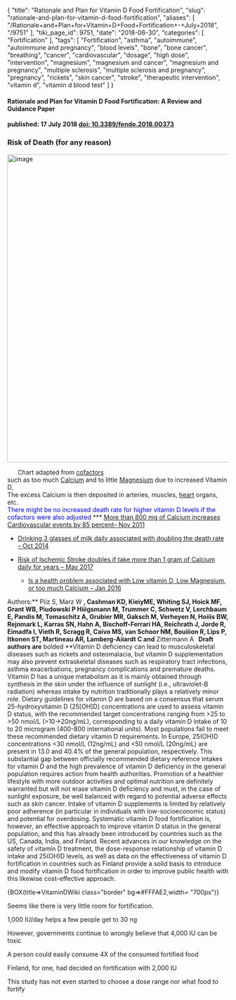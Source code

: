 {
    "title": "Rationale and Plan for Vitamin D Food Fortification",
    "slug": "rationale-and-plan-for-vitamin-d-food-fortification",
    "aliases": [
        "/Rationale+and+Plan+for+Vitamin+D+Food+Fortification+-+July+2018",
        "/9751"
    ],
    "tiki_page_id": 9751,
    "date": "2018-06-30",
    "categories": [
        "Fortification"
    ],
    "tags": [
        "Fortification",
        "asthma",
        "autoimmune",
        "autoimmune and pregnancy",
        "blood levels",
        "bone",
        "bone cancer",
        "breathing",
        "cancer",
        "cardiovascular",
        "dosage",
        "high dose",
        "intervention",
        "magnesium",
        "magnesium and cancer",
        "magnesium and pregnancy",
        "multiple sclerosis",
        "multiple sclerosis and pregnancy",
        "pregnancy",
        "rickets",
        "skin cancer",
        "stroke",
        "therapeutic intervention",
        "vitamin d",
        "vitamin d blood test"
    ]
}


#### Rationale and Plan for Vitamin D Food Fortification: A Review and Guidance Paper

 **published: 17 July 2018 [doi: 10.3389/fendo.2018.00373](https://doi.org/10.3389/fendo.2018.00373)** 

### Risk of Death (for any reason)

<img src="https://d378j1rmrlek7x.cloudfront.net/attachments/jpeg/hr-fortification.jpg" alt="image" width="700">

&nbsp; &nbsp; &nbsp; Chart adapted from [cofactors](/tags/cofactors.html)  
 such as too much [Calcium](/posts/calcium-and-vitamin-d) and to little [Magnesium](/posts/magnesium-and-vitamin-d) due to increased Vitamin D,   
 The excess Calcium is then deposited in arteries, muscles, [heart](/posts/calcium-supplementation-associated-with-39x-increase-risk-of-atrial-fibrillation) organs, etc.  
<span style="color:#00F;">There might be no increased death rate for higher vitamin D levels if the cofactors were also adjusted</span> *** [More than 800 mg of Calcium increases Cardiovascular events by 85 percent– Nov 2011](/posts/more-than-800-mg-of-calcium-increases-cardiovascular-events-by-85-percent)

* [Drinking 3 glasses of milk daily associated with doubling the death rate – Oct 2014](/posts/drinking-3-glasses-of-milk-daily-associated-with-doubling-the-death-rate)

* [Risk of Ischemic Stroke doubles if take more than 1 gram of Calcium daily for years – May 2017](/posts/risk-of-ischemic-stroke-doubles-if-take-more-than-1-gram-of-calcium-daily-for-years)

   * [Is a health problem associated with Low vitamin D, Low Magnesium, or too much Calcium – Jan 2016](/posts/is-a-health-problem-associated-with-low-vitamin-d-low-magnesium-or-too-much-calcium)

Authors:** Piiz S, Marz W **, Cashman KD, KieiyME, Whiting SJ, Hoick MF, Grant WB, Piudowski P Hiiigsmann M, Trummer C, Schwetz V, Lerchbaum E, Pandis M, Tomaschitz A, Grubier MR, Gaksch M, Verheyen N, Hoiiis BW, Rejnmark L, Karras SN, Hahn A, Bischoff-Ferrari HA, Reichrath J, Jorde R, Eimadfa I, Vieth R, Scragg R, Caivo MS, van Schoor NM, Bouiiion R, Lips P, Itkonen ST, Martineau AR, Lamberg-Aiiardt C and** Zittermann A **&nbsp; Draft authors are** bolded **Vitamin D deficiency can lead to musculoskeletal diseases such as rickets and osteomalacia, but vitamin D supplementation may also prevent extraskeletal diseases such as respiratory tract infections, asthma exacerbations, pregnancy complications and premature deaths. Vitamin D has a unique metabolism as it is mainly obtained through synthesis in the skin under the influence of sunlight (i.e., ultraviolet-B radiation) whereas intake by nutrition traditionally plays a relatively minor role. Dietary guidelines for vitamin D are based on a consensus that serum 25-hydroxyvitamin D (25<span>[OH]</span>D) concentrations are used to assess vitamin D status, with the recommended target concentrations ranging from >25 to >50 nmol/L (>10->20ng/mL), corresponding to a daily vitamin D intake of 10 to 20 microgram (400-800 international units). Most populations fail to meet these recommended dietary vitamin D requirements. In Europe, 25(OH)D concentrations <30 nmol/L (12ng/mL) and <50 nmol/L (20ng/mL) are present in 13.0 and 40.4% of the general population, respectively. This substantial gap between officially recommended dietary reference intakes for vitamin D and the high prevalence of vitamin D deficiency in the general population requires action from health authorities. Promotion of a healthier lifestyle with more outdoor activities and optimal nutrition are definitely warranted but will not erase vitamin D deficiency and must, in the case of sunlight exposure, be well balanced with regard to potential adverse effects such as skin cancer. Intake of vitamin D supplements is limited by relatively poor adherence (in particular in individuals with low-socioeconomic status) and potential for overdosing. Systematic vitamin D food fortification is, however, an effective approach to improve vitamin D status in the general population, and this has already been introduced by countries such as the US, Canada, India, and Finland. Recent advances in our knowledge on the safety of vitamin D treatment, the dose-response relationship of vitamin D intake and 25(OH)D levels, as well as data on the effectiveness of vitamin D fortification in countries such as Finland provide a solid basis to introduce and modify vitamin D food fortification in order to improve public health with this likewise cost-effective approach.

{BOX(title=>VitaminDWiki class="border" bg=>#FFFAE2,width= "700px")}  

Seems like there is very little room for fortification.

1,000 IU/day helps a few people get to 30 ng

However, governments continue to wrongly believe that 4,000 IU can be toxic

A person could easily consume 4X of the consumed fortified food

Finland, for one, had decided on fortification with 2,000 IU

This study has not even started to choose a dose range nor what food to fortify